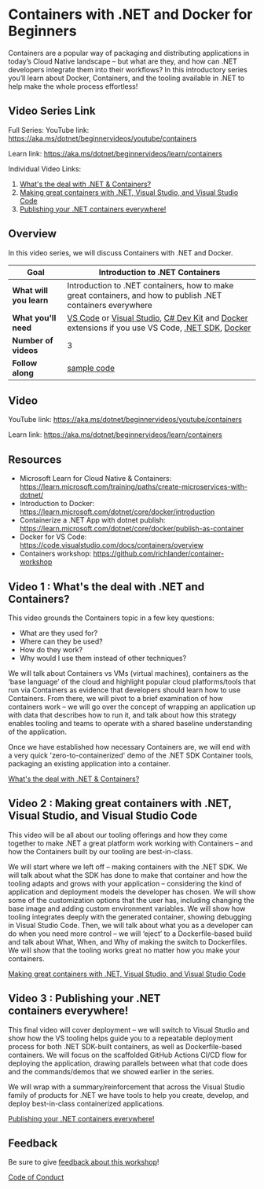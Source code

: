 # Containers with .NET and Docker for Beginners

Containers are a popular way of packaging and distributing applications in today’s Cloud Native landscape – but what are they, and how can .NET developers integrate them into their workflows? In this introductory series you’ll learn about Docker, Containers, and the tooling available in .NET to help make the whole process effortless!

## Video Series Link

Full Series:
YouTube link: https://aka.ms/dotnet/beginnervideos/youtube/containers 

Learn link: https://aka.ms/dotnet/beginnervideos/learn/containers

Individual Video Links:
1. [What's the deal with .NET & Containers?](https://youtu.be/HA8rpDWMRq0)
1. [Making great containers with .NET, Visual Studio, and Visual Studio Code](https://youtu.be/qCxSYymD0ug)
1. [Publishing your .NET containers everywhere!](https://youtu.be/21zduERRS3M) 

## Overview

In this video series, we will discuss Containers with .NET and Docker.

| **Goal**                | Introduction to .NET Containers                                                                                                                                                                                                                                                                |
| ----------------------- | ---------------------------------------------------------------------------------------------------------------------------------------------------------------------------------------------------------------------------------------------------------------------------------------------- |
| **What will you learn** | Introduction to .NET containers, how to make great containers, and how to publish .NET containers everywhere                                                                                                                                                                                   |
| **What you'll need**    | [VS Code](code.visualstudio.com) or [Visual Studio](https://visualstudio.microsoft.com/downloads/), [C# Dev Kit](https://marketplace.visualstudio.com/items?itemName=ms-dotnettools.csdevkit) and [Docker](https://marketplace.visualstudio.com/items?itemName=ms-azuretools.vscode-docker) extensions if you use VS Code, [.NET SDK](https://dotnet.microsoft.com/download), [Docker](https://docs.docker.com/get-docker/) |
| **Number of videos**    | 3                                                                                                                                                                                                                                                                                              |
| **Follow along**        | [sample code](./sample-code/)                                                                                                                                                                                                                                                                  |

## Video

YouTube link: https://aka.ms/dotnet/beginnervideos/youtube/containers 

Learn link: https://aka.ms/dotnet/beginnervideos/learn/containers

## Resources

- Microsoft Learn for Cloud Native & Containers: https://learn.microsoft.com/training/paths/create-microservices-with-dotnet/
- Introduction to Docker: https://learn.microsoft.com/dotnet/core/docker/introduction
- Containerize a .NET App with dotnet publish: https://learn.microsoft.com/dotnet/core/docker/publish-as-container
- Docker for VS Code: https://code.visualstudio.com/docs/containers/overview
- Containers workshop: https://github.com/richlander/container-workshop

## Video 1 : What's the deal with .NET and Containers?

This video grounds the Containers topic in a few key questions: 

- What are they used for? 
- Where can they be used? 
- How do they work? 
- Why would I use them instead of other techniques? 

We will talk about Containers vs VMs (virtual machines), containers as the ‘base language’ of the cloud and highlight popular cloud platforms/tools that run via Containers as evidence that developers should learn how to use Containers. From there, we will pivot to a brief examination of how containers work – we will go over the concept of wrapping an application up with data that describes how to run it, and talk about how this strategy enables tooling and teams to operate with a shared baseline understanding of the application. 

Once we have established how necessary Containers are, we will end with a very quick 'zero-to-containerized' demo of the .NET SDK Container tools, packaging an existing application into a container.

[What's the deal with .NET & Containers?](https://youtu.be/HA8rpDWMRq0)

## Video 2 : Making great containers with .NET, Visual Studio, and Visual Studio Code

This video will be all about our tooling offerings and how they come together to make .NET a great platform work working with Containers – and how the Containers built by our tooling are best-in-class. 

We will start where we left off – making containers with the .NET SDK. We will talk about what the SDK has done to make that container and how the tooling adapts and grows with your application – considering the kind of application and deployment models the developer has chosen. We will show some of the customization options that the user has, including changing the base image and adding custom environment variables.  We will show how tooling integrates deeply with the generated container, showing debugging in Visual Studio Code. Then, we will talk about what you as a developer can do when you need more control – we will ‘eject’ to a Dockerfile-based build and talk about What, When, and Why of making the switch to Dockerfiles. We will show that the tooling works great no matter how you make your containers. 

[Making great containers with .NET, Visual Studio, and Visual Studio Code](https://youtu.be/qCxSYymD0ug)

## Video 3 : Publishing your .NET containers everywhere!

This final video will cover deployment – we will switch to Visual Studio and show how the VS tooling helps guide you to a repeatable deployment process for both .NET SDK-built containers, as well as Dockerfile-based containers. We will focus on the scaffolded GitHub Actions CI/CD flow for deploying the application, drawing parallels between what that code does and the commands/demos that we showed earlier in the series. 

We will wrap with a summary/reinforcement that across the Visual Studio family of products for .NET we have tools to help you create, develop, and deploy best-in-class containerized applications. 

[Publishing your .NET containers everywhere!](https://youtu.be/21zduERRS3M)

## Feedback

Be sure to give [feedback about this workshop](https://aka.ms/dotnet/beginnervideos/feedback)!

[Code of Conduct](../CODE_OF_CONDUCT.md)

